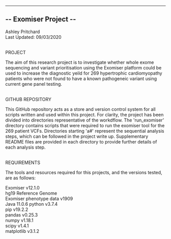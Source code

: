 ----------------------
-- Exomiser Project --
----------------------

Ashley Pritchard <br>
Last Updated: 09/03/2020 <br><br>

PROJECT <br>

The aim of this research project is to investigate whether whole exome sequencing and variant prioritisation using the Exomiser platform could be used to increase the diagnostic yeild for 269 hypertrophic cardiomyopathy patients who were not found to have a known pathogeneic variant using current gene panel testing. <br><br>

GITHUB REPOSITORY <br>

This GitHub repository acts as a store and version control system for all scripts written and used within this project. For clarity, the project has been divided into directories representative of the workdflow. The 'run_exomiser' directory contains scripts that were required to run the exomiser tool for the 269 patient VCFs. Directories starting 'a#' represent the sequential analysis steps, which can be followed in the project write up. Supplementary README files are provided in each directory to provide further details of each analysis step. <br><br>

REQUIREMENTS <br>

The tools and resources required for this projects, and the versions tested, are as follows:

Exomiser v12.1.0 <br>
hg19 Reference Genome <br> 
Exomiser phenotype data v1909 <br>
Java 11.0.6
python v3.7.4 <br>
pip v19.2.2 <br>
pandas v0.25.3 <br>
numpy v1.18.1 <br>
scipy v1.4.1 <br>
matplotlib v3.1.2 <br>





